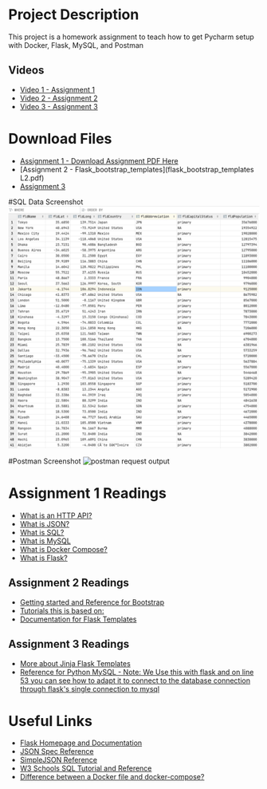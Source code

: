 # Project Description

This project is a homework assignment to teach how to get Pycharm setup with Docker, Flask, MySQL, and Postman

## Videos 
* [Video 1 - Assignment 1](https://youtu.be/QbMWNgrfAFg)
* [Video 2 - Assignment 2](https://youtu.be/tylzleJDlkc)
* [Video 3 - Assignment 3](https://youtu.be/5WBYxNZz8Zw)


# Download Files
* [Assignment 1 - Download Assignment PDF Here](PPFSQL-Homework.pdf)
* [Assignment 2 - Flask_bootstrap_templates](flask_bootstrap_templates L2.pdf)
* [Assignment 3](formIntro-pycharm.pdf)

#SQL Data Screenshot 
![pycharm data query](screenshots/CitiesData.png)

#Postman Screenshot
![postman request output](screenshots/PostmanTestingRequest.png)

# Assignment 1 Readings
* [What is an HTTP API?](https://www.smashingmagazine.com/2018/01/understanding-using-rest-api/)
* [What is JSON?](https://www.w3schools.com/whatis/whatis_json.asp)
* [What is SQL?](http://www.sqlcourse.com/intro.html)
* [What is MySQL](https://www.hostinger.com/tutorials/what-is-mysql)
* [What is Docker Compose?](https://www.tutorialspoint.com/docker/docker_compose.htm)
* [What is Flask?](https://en.wikipedia.org/wiki/Flask_(web_framework))

## Assignment 2 Readings
* [Getting started and Reference for Bootstrap](https://getbootstrap.com/docs/4.4/getting-started/introduction/)
* [Tutorials this is based on:](https://blog.miguelgrinberg.com/post/the-flask-mega-tutorial-part-ii-templates)
* [Documentation for Flask Templates](https://flask.palletsprojects.com/en/1.1.x/tutorial/templates/)

## Assignment 3 Readings
* [More about Jinja Flask Templates](https://realpython.com/primer-on-jinja-templating/)
* [Reference for Python MySQL - Note: We Use this with flask and on line 53 you can see how to adapt it to connect to the database connection through flask's single connection to mysql](https://www.w3schools.com/python/python_mysql_getstarted.asp)

# Useful Links
* [Flask Homepage and Documentation](https://flask.palletsprojects.com/en/1.1.x/)
* [JSON Spec Reference](https://www.json.org/json-en.html)
* [SimpleJSON Reference](https://simplejson.readthedocs.io/en/latest/)
* [W3 Schools SQL Tutorial and Reference](https://www.w3schools.com/sql/)
* [Difference between a Docker file and docker-compose?](https://www.techrepublic.com/article/what-is-the-difference-between-dockerfile-and-docker-compose-yml-files/)

